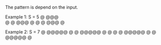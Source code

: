 The pattern is depend on the input.

Example 1:
S = 5
@ @@@ <br>
@   @
@@@ @
@   @
@@@ @

Example 2:
S = 7
@ @@@@@
@     @
@@@@@ @
@     @
@ @@@@@
@     @
@@@@@ @
